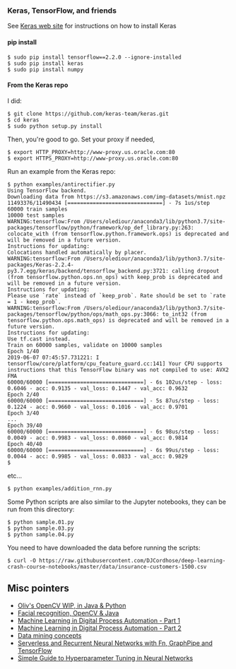 ### Keras, TensorFlow, and friends
See [Keras web site](http://keras.io) for instructions on how to install Keras

#### pip install
```
$ sudo pip install tensorflow==2.2.0 --ignore-installed
$ sudo pip install keras
$ sudo pip install numpy
```

#### From the Keras repo
I did:
```
$ git clone https://github.com/keras-team/keras.git
$ cd keras
$ sudo python setup.py install
```
Then, you're good to go.
Set your proxy if needed,
```
$ export HTTP_PROXY=http://www-proxy.us.oracle.com:80
$ export HTTPS_PROXY=http://www-proxy.us.oracle.com:80
```

Run an example from the Keras repo:
```
$ python examples/antirectifier.py
Using TensorFlow backend.
Downloading data from https://s3.amazonaws.com/img-datasets/mnist.npz
11493376/11490434 [==============================] - 7s 1us/step
60000 train samples
10000 test samples
WARNING:tensorflow:From /Users/olediour/anaconda3/lib/python3.7/site-packages/tensorflow/python/framework/op_def_library.py:263: colocate_with (from tensorflow.python.framework.ops) is deprecated and will be removed in a future version.
Instructions for updating:
Colocations handled automatically by placer.
WARNING:tensorflow:From /Users/olediour/anaconda3/lib/python3.7/site-packages/Keras-2.2.4-py3.7.egg/keras/backend/tensorflow_backend.py:3721: calling dropout (from tensorflow.python.ops.nn_ops) with keep_prob is deprecated and will be removed in a future version.
Instructions for updating:
Please use `rate` instead of `keep_prob`. Rate should be set to `rate = 1 - keep_prob`.
WARNING:tensorflow:From /Users/olediour/anaconda3/lib/python3.7/site-packages/tensorflow/python/ops/math_ops.py:3066: to_int32 (from tensorflow.python.ops.math_ops) is deprecated and will be removed in a future version.
Instructions for updating:
Use tf.cast instead.
Train on 60000 samples, validate on 10000 samples
Epoch 1/40
2019-06-07 07:45:57.731221: I tensorflow/core/platform/cpu_feature_guard.cc:141] Your CPU supports instructions that this TensorFlow binary was not compiled to use: AVX2 FMA
60000/60000 [==============================] - 6s 102us/step - loss: 0.6046 - acc: 0.9135 - val_loss: 0.1447 - val_acc: 0.9632
Epoch 2/40
60000/60000 [==============================] - 5s 87us/step - loss: 0.1224 - acc: 0.9660 - val_loss: 0.1016 - val_acc: 0.9701
Epoch 3/40
...
Epoch 39/40
60000/60000 [==============================] - 6s 98us/step - loss: 0.0049 - acc: 0.9983 - val_loss: 0.0860 - val_acc: 0.9814
Epoch 40/40
60000/60000 [==============================] - 6s 99us/step - loss: 0.0044 - acc: 0.9985 - val_loss: 0.0833 - val_acc: 0.9829
$
```
etc...
```
$ python examples/addition_rnn.py
```

Some Python scripts are also similar to the Jupyter notebooks, they can be run from this directory:
```
$ python sample.01.py
$ python sample.03.py
$ python sample.04.py
```
You need to have downloaded the data before running the scripts:
```
$ curl -O https://raw.githubusercontent.com/DJCordhose/deep-learning-crash-course-notebooks/master/data/insurance-customers-1500.csv
```

## Misc pointers
- [Oliv's OpenCV WIP, in Java & Python](https://github.com/OlivierLD/raspberry-coffee/tree/master/opencv)
- [Facial recognition, OpenCV & Java](https://docs.opencv.org/2.4/doc/tutorials/imgproc/threshold/threshold.html)
- [Machine Learning in Digital Process Automation - Part 1](https://medium.com/oracledevs/machine-learning-in-digital-process-automation-part-i-7c7468e23804)
- [Machine Learning in Digital Process Automation - Part 2](https://medium.com/@ralf_mueller/ebeeec8763dc)
- [Data mining concepts](https://docs.oracle.com/en/database/oracle/oracle-database/19/dmcon/index.html)
- [Serverless and Recurrent Neural Networks with Fn, GraphPipe and TensorFlow](https://medium.com/fnproject/serverless-and-recurrent-neural-networks-with-tensorflow-and-graphpipe-fc73785f1a16)
- [Simple Guide to Hyperparameter Tuning in Neural Networks](https://towardsdatascience.com/simple-guide-to-hyperparameter-tuning-in-neural-networks-3fe03dad8594)
